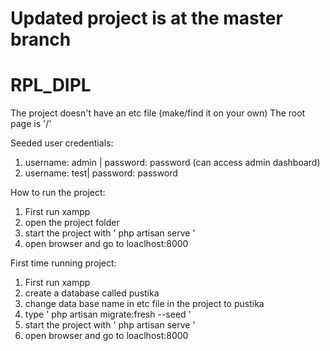 # Updated project is at the master branch

# RPL_DIPL
The project doesn't have an etc file (make/find it on your own)
The root page is '/'

Seeded user credentials: 
1. username: admin | password: password (can access admin dashboard)
2. username: test| password: password
 
How to run the project:
1. First run xampp
2. open the project folder
3. start the project with ' php artisan serve '
4. open browser and go to loaclhost:8000

First time running project:
1. First run xampp
2. create a database called pustika
3. change data base name in etc file in the project to pustika
4. type ' php artisan migrate:fresh --seed '
5. start the project with  ' php artisan serve '
6. open browser and go to loaclhost:8000
